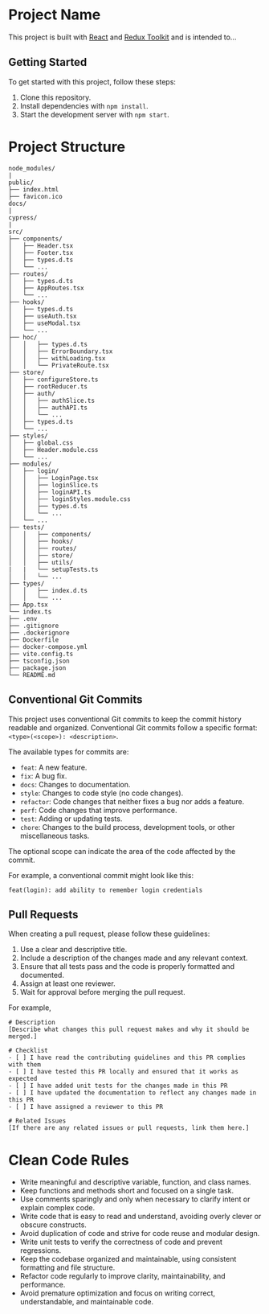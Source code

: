 # Project Name

This project is built with [React](https://reactjs.org/) and [Redux Toolkit](https://redux-toolkit.js.org/) and is intended to...

## Getting Started

To get started with this project, follow these steps:

1. Clone this repository.
2. Install dependencies with `npm install`.
3. Start the development server with `npm start`.

# Project Structure

```
node_modules/
|
public/
├── index.html
├── favicon.ico
docs/
|
cypress/
|
src/
├── components/
│   ├── Header.tsx
│   ├── Footer.tsx
│   ├── types.d.ts
│   └── ...
├── routes/
│   ├── types.d.ts
│   ├── AppRoutes.tsx
│   └── ...
├── hooks/
│   ├── types.d.ts
│   ├── useAuth.tsx
│   ├── useModal.tsx
│   └── ...
├── hoc/
│   │   ├── types.d.ts
│   │   ├── ErrorBoundary.tsx
│   │   ├── withLoading.tsx
│   │   └── PrivateRoute.tsx
├── store/
│   ├── configureStore.ts
│   ├── rootReducer.ts
│   ├── auth/
│   │   ├── authSlice.ts
│   │   ├── authAPI.ts
│   │   └── ...
│   ├── types.d.ts
│   └── ...
├── styles/
│   ├── global.css
│   ├── Header.module.css
│   └── ...
├── modules/
│   ├── login/
│   │   ├── LoginPage.tsx
│   │   ├── loginSlice.ts
│   │   ├── loginAPI.ts
│   │   ├── loginStyles.module.css
│   │   ├── types.d.ts
│   │   └── ...
│   └── ...
├── tests/
│   │   ├── components/
│   │   ├── hooks/
│   │   ├── routes/
│   │   ├── store/
│   │   ├── utils/
|   |   └── setupTests.ts
│   │   └── ...
├── types/
│   │   ├── index.d.ts
│   │   └── ...
├── App.tsx
└── index.ts
├── .env
├── .gitignore
├── .dockerignore
├── Dockerfile
├── docker-compose.yml
├── vite.config.ts
├── tsconfig.json
├── package.json
└── README.md
```

## Conventional Git Commits

This project uses conventional Git commits to keep the commit history readable and organized. Conventional Git commits follow a specific format: `<type>(<scope>): <description>`.

The available types for commits are:

- `feat`: A new feature.
- `fix`: A bug fix.
- `docs`: Changes to documentation.
- `style`: Changes to code style (no code changes).
- `refactor`: Code changes that neither fixes a bug nor adds a feature.
- `perf`: Code changes that improve performance.
- `test`: Adding or updating tests.
- `chore`: Changes to the build process, development tools, or other miscellaneous tasks.

The optional scope can indicate the area of the code affected by the commit.

For example, a conventional commit might look like this:  
  
`feat(login): add ability to remember login credentials`  


## Pull Requests

When creating a pull request, please follow these guidelines:

1. Use a clear and descriptive title.
2. Include a description of the changes made and any relevant context.
3. Ensure that all tests pass and the code is properly formatted and documented.
4. Assign at least one reviewer.
5. Wait for approval before merging the pull request.
  
For example,  
```  
# Description
[Describe what changes this pull request makes and why it should be merged.]

# Checklist
- [ ] I have read the contributing guidelines and this PR complies with them
- [ ] I have tested this PR locally and ensured that it works as expected
- [ ] I have added unit tests for the changes made in this PR
- [ ] I have updated the documentation to reflect any changes made in this PR
- [ ] I have assigned a reviewer to this PR

# Related Issues
[If there are any related issues or pull requests, link them here.]
```  
  
  
# Clean Code Rules

- Write meaningful and descriptive variable, function, and class names.
- Keep functions and methods short and focused on a single task.
- Use comments sparingly and only when necessary to clarify intent or explain complex code.
- Write code that is easy to read and understand, avoiding overly clever or obscure constructs.
- Avoid duplication of code and strive for code reuse and modular design.
- Write unit tests to verify the correctness of code and prevent regressions.
- Keep the codebase organized and maintainable, using consistent formatting and file structure.
- Refactor code regularly to improve clarity, maintainability, and performance.
- Avoid premature optimization and focus on writing correct, understandable, and maintainable code.



